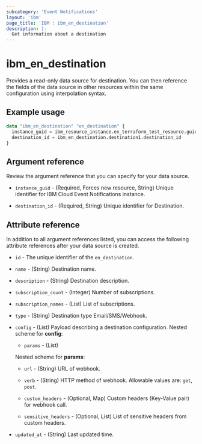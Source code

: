 ```yaml
---
subcategory: 'Event Notifications'
layout: 'ibm'
page_title: 'IBM : ibm_en_destination'
description: |-
  Get information about a destination
---
```


# ibm_en_destination

Provides a read-only data source for destination. You can then reference the fields of the data source in other resources within the same configuration using interpolation syntax.

## Example usage

```terraform
data "ibm_en_destination" "en_destination" {
  instance_guid = ibm_resource_instance.en_terraform_test_resource.guid
  destination_id = ibm_en_destination.destination1.destination_id
}
```

## Argument reference

Review the argument reference that you can specify for your data source.

- `instance_guid` - (Required, Forces new resource, String) Unique identifier for IBM Cloud Event Notifications instance.

- `destination_id` - (Required, String) Unique identifier for Destination.

## Attribute reference

In addition to all argument references listed, you can access the following attribute references after your data source is created.

- `id` - The unique identifier of the `en_destination`.

- `name` - (String) Destination name.

- `description` - (String) Destination description.

- `subscription_count` - (Integer) Number of subscriptions.

- `subscription_names` - (List) List of subscriptions.

- `type` - (String) Destination type Email/SMS/Webhook.

- `config` - (List) Payload describing a destination configuration.
  Nested scheme for **config**:

  - `params` - (List)

  Nested scheme for **params**:

  - `url` - (String) URL of webhook.

  - `verb` - (String) HTTP method of webhook. Allowable values are: `get`, `post`.

  - `custom_headers` - (Optional, Map) Custom headers (Key-Value pair) for webhook call.

  - `sensitive_headers` - (Optional, List) List of sensitive headers from custom headers.

- `updated_at` - (String) Last updated time.
